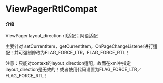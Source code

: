 # ViewPagerRtlCompat

#### 介绍
ViewPager layout_direction rtl适配；阿语适配

主要针对 setCurrentItem，getCurrentItem，OnPageChangeListener进行适配！并可强制修改为FLAG_FORCE_LTR，FLAG_FORCE_RTL！

注意：只能对context的layout_direction适配，故而在xml中指定layout_direction是无效的！或者使用代码设置为FLAG_FORCE_LTR／FLAG_FORCE_RTL！
